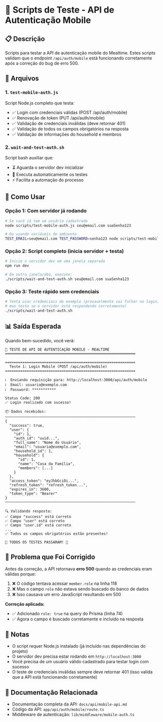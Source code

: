 # 🧪 Scripts de Teste - API de Autenticação Mobile

## 📋 Descrição

Scripts para testar a API de autenticação mobile do Mealtime. Estes scripts validam que o endpoint `/api/auth/mobile` está funcionando corretamente após a correção do bug de erro 500.

## 📁 Arquivos

### 1. `test-mobile-auth.js`
Script Node.js completo que testa:
- ✅ Login com credenciais válidas (POST /api/auth/mobile)
- ✅ Renovação de token (PUT /api/auth/mobile)
- ✅ Validação de credenciais inválidas (deve retornar 401)
- ✅ Validação de todos os campos obrigatórios na resposta
- ✅ Validação de informações do household e membros

### 2. `wait-and-test-auth.sh`
Script bash auxiliar que:
- ⏳ Aguarda o servidor dev inicializar
- 🚀 Executa automaticamente os testes
- ⚡ Facilita a automação do processo

## 🚀 Como Usar

### Opção 1: Com servidor já rodando

```bash
# Se você já tem um usuário cadastrado
node scripts/test-mobile-auth.js seu@email.com suaSenha123

# Ou usando variáveis de ambiente
TEST_EMAIL=seu@email.com TEST_PASSWORD=senha123 node scripts/test-mobile-auth.js
```

### Opção 2: Script completo (inicia servidor + testa)

```bash
# Inicie o servidor dev em uma janela separada
npm run dev

# Em outra janela/aba, execute:
./scripts/wait-and-test-auth.sh seu@email.com suaSenha123
```

### Opção 3: Teste rápido sem credenciais

```bash
# Tenta usar credenciais de exemplo (provavelmente vai falhar no login, 
# mas testa se o servidor está respondendo corretamente)
./scripts/wait-and-test-auth.sh
```

## 📊 Saída Esperada

Quando bem-sucedido, você verá:

```
🚀 TESTE DE API DE AUTENTICAÇÃO MOBILE - MEALTIME
════════════════════════════════════════════════════════════

============================================================
  Teste 1: Login Mobile (POST /api/auth/mobile)
============================================================

ℹ️  Enviando requisição para: http://localhost:3000/api/auth/mobile
ℹ️  Email: usuario@exemplo.com
ℹ️  Password: ***********

Status Code: 200
✅ Login realizado com sucesso!

📦 Dados recebidos:
────────────────────────────────────────────────────────────
{
  "success": true,
  "user": {
    "id": 1,
    "auth_id": "uuid...",
    "full_name": "Nome do Usuário",
    "email": "usuario@exemplo.com",
    "household_id": 1,
    "household": {
      "id": 1,
      "name": "Casa da Família",
      "members": [...]
    }
  },
  "access_token": "eyJhbGciOi...",
  "refresh_token": "refresh_token...",
  "expires_in": 3600,
  "token_type": "Bearer"
}
────────────────────────────────────────────────────────────

🔍 Validando resposta:
✅ Campo "success" está correto
✅ Campo "user" está correto
✅ Campo "user.id" está correto
...
✅ Todos os campos obrigatórios estão presentes!

🎉 TODOS OS TESTES PASSARAM! 🎉
```

## 🐛 Problema que Foi Corrigido

Antes da correção, a API retornava **erro 500** quando as credenciais eram válidas porque:

1. ❌ O código tentava acessar `member.role` na linha 118
2. ❌ Mas o campo `role` não estava sendo buscado do banco de dados
3. ❌ Isso causava um erro JavaScript resultando em 500

**Correção aplicada:**
- ✅ Adicionado `role: true` na query do Prisma (linha 74)
- ✅ Agora o campo é buscado corretamente e incluído na resposta

## 📝 Notas

- O script requer Node.js instalado (já incluído nas dependências do projeto)
- O servidor dev precisa estar rodando em `http://localhost:3000`
- Você precisa de um usuário válido cadastrado para testar login com sucesso
- O teste de credenciais inválidas sempre deve retornar 401 (isso valida que a API está funcionando corretamente)

## 🔗 Documentação Relacionada

- Documentação completa da API: `docs/api/mobile-api.md`
- Código da API: `app/api/auth/mobile/route.ts`
- Middleware de autenticação: `lib/middleware/mobile-auth.ts`

